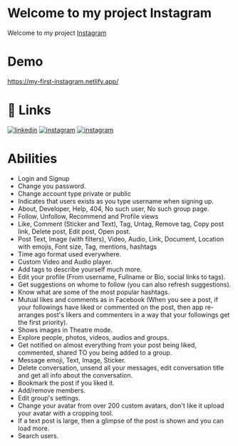 # Welcome to my project Instagram
Welcome to my project <a href="https://my-first-instagram.netlify.app/login">Instagram</a>
# Demo

<a href="https://my-first-instagram.netlify.app/login">https://my-first-instagram.netlify.app/</a>
# 🔗 Links
[![linkedin](https://img.shields.io/badge/linkedin-0A66C2?style=for-the-badge&logo=linkedin&logoColor=white)](https://www.linkedin.com/in/soburjon-daminov-807b41252)
[![instagram](https://img.shields.io/badge/instagram-ff0000?style=for-the-badge&logo=instagram&logoColor=white)](https://www.instagram.com/gafforiy_s/)
[![instagram](https://img.shields.io/badge/telegram-002bff?style=for-the-badge&logo=telegram&logoColor=white)](https://t.me/gafforiy_s/)

# Abilities 
<ul>
<li>Login and Signup</li>
<li>Change you password.</li>
<li>Change account type private or public</li>
<li>Indicates that users exists as you type username when signing up.</li>
<li>About, Developer, Help, 404, No such user, No such group page.</li>
<li>Follow, Unfollow, Recommend and Profile views</li>
<li>Like, Comment (Sticker and Text), Tag, Untag, Remove tag, Copy post link, Delete post, Edit post, Open post.</li>
<li>Post Text, Image (with filters), Video, Audio, Link, Document, Location with emojis, Font size, Tag, mentions, hashtags</li>
<li>Time ago format used everywhere.</li>
<li>Custom Video and Audio player.</li>
<li>Add tags to describe yourself much more.</li>
<li>Edit your profile (From username, Fullname or Bio, social links to tags).</li>
<li>Get suggestions on whome to follow (you can also refresh suggestions).</li>
<li>Know what are some of the most popular hashtags.</li>
<li>Mutual likes and comments as in Facebook (When you see a post, if your followings have liked or commented on the post, then app re-arranges post's likers and commenters in a way that your followings get the first priority).</li>
<li>Shows images in Theatre mode.</li>
<li>Explore people, photos, videos, audios and groups.</li>
<li>Get notified on almost everything from your post being liked, commented, shared TO you being added to a group.</li>
<li>Message emoji, Text, Image, Sticker.</li>
<li>Delete conversation, unsend all your messages, edit conversation title and get all info about the conversation.</li>
<li>Bookmark the post if you liked it.</li>
<li>Add/remove members.</li>
<li>Edit group's settings.</li>
<li>Change your avatar from over 200 custom avatars, don't like it upload your avatar with a cropping tool.</li>
<li>If a text post is large, then a glimpse of the post is shown and you can load more.</li>
<li>Search users.</li>
</ul>